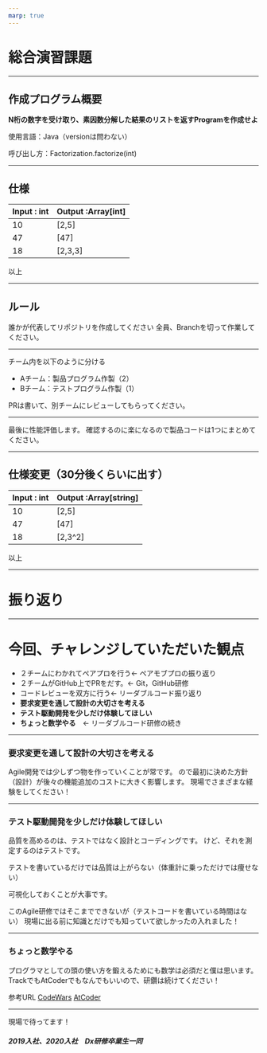 ```yaml
---
marp: true
---
```



# 総合演習課題


---
## 作成プログラム概要
**N桁の数字を受け取り、素因数分解した結果のリストを返すProgramを作成せよ**

使用言語：Java（versionは問わない）

呼び出し方：Factorization.factorize(int)

----------

## 仕様
| Input : int                  | Output :Array[int]             | 
| ------------------------ | -------------------- | 
| 10|[2,5] | 
| 47|[47] |
| 18|[2,3,3] |  

以上

----------
## ルール
誰かが代表してリポジトリを作成してください
全員、Branchを切って作業してください。
****
チーム内を以下のように分ける
- Aチーム：製品プログラム作製（2）
- Bチーム：テストプログラム作製（1）

PRは書いて、別チームにレビューしてもらってください。


---

最後に性能評価します。
確認するのに楽になるので製品コードは1つにまとめてください。


----
## 仕様変更（30分後くらいに出す）
| Input : int            | Output :Array[string]     | 
| ------------------------ | -------------------- | 
| 10|[2,5] | 
| 47|[47] |
| 18|[2,3^2] |  

以上

----
#  振り返り

---
# 今回、チャレンジしていただいた観点

- ２チームにわかれてペアプロを行う← ペアモブプロの振り返り
- ２チームがGitHub上でPRをだす。← Git，GitHub研修
- コードレビューを双方に行う← リーダブルコード振り返り
- **要求変更を通して設計の大切さを考える**
- **テスト駆動開発を少しだけ体験してほしい**
- **ちょっと数学やる**　← リーダブルコード研修の続き

---
### 要求変更を通して設計の大切さを考える
Agile開発では少しずつ物を作っていくことが常です。
ので最初に決めた方針（設計）が後々の機能追加のコストに大きく影響します。
現場でさまざまな経験をしてください！



---
### テスト駆動開発を少しだけ体験してほしい

品質を高めるのは、テストではなく設計とコーディングです。
けど、それを測定するのはテストです。




テストを書いているだけでは品質は上がらない（体重計に乗っただけでは痩せない）

可視化しておくことが大事です。

このAgile研修ではそこまでできないが（テストコードを書いている時間はない）
現場に出る前に知識とだけでも知っていて欲しかったの入れました！


---

### ちょっと数学やる

プログラマとしての頭の使い方を鍛えるためにも数学は必須だと僕は思います。
TrackでもAtCoderでもなんでもいいので、研鑽は続けてください！

参考URL
[CodeWars](https://www.codewars.com/)
[AtCoder](https://atcoder.jp/?lang=ja)

---


現場で待ってます！


##### 2019入社、2020入社　Dx研修卒業生一同
